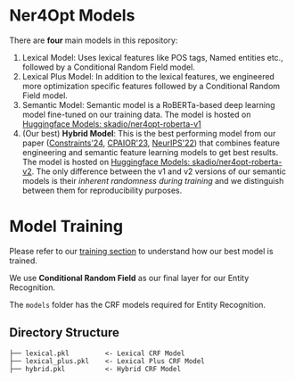 # Ner4Opt Models

There are **four** main models in this repository:

1. Lexical Model: Uses lexical features like POS tags, Named entities etc., followed by a Conditional Random Field model.
2. Lexical Plus Model: In addition to the lexical features, we engineered more optimization specific features followed by a Conditional Random Field model.
3. Semantic Model: Semantic model is a RoBERTa-based deep learning model fine-tuned on our training data. The model is hosted on [Huggingface Models: skadio/ner4opt-roberta-v1](https://huggingface.co/skadio/ner4opt-roberta-v1) 
4. (Our best) **Hybrid Model**: This is the best performing model from our paper ([Constraints'24](https://link.springer.com/article/10.1007/s10601-024-09376-5), [CPAIOR'23](https://github.com/skadio/ner4opt/blob/main/docs/%5BCPAIOR%202023%5D%20Ner4Opt%20Paper.pdf), [NeurIPS'22](https://github.com/skadio/ner4opt/blob/main/docs/%5BNeurIPS%202022%5D%20Ner4Opt%20Poster.pdf)) that combines feature engineering and semantic feature learning models to get best results. The model is hosted on [Huggingface Models: skadio/ner4opt-roberta-v2](https://huggingface.co/skadio/ner4opt-roberta-v2). The only difference between the v1 and v2 versions of our semantic models is their _inherent randomness during training_ and we distinguish between them for reproducibility purposes. 

# Model Training
Please refer to our [training section](https://github.com/skadio/ner4opt/tree/main/models/training) to understand how our best model is trained. 

We use **Conditional Random Field** as our final layer for our Entity Recognition.

The `models` folder has the CRF models required for Entity Recognition.

## Directory Structure
```
├── lexical.pkl         <- Lexical CRF Model 
├── lexical_plus.pkl    <- Lexical Plus CRF Model
├── hybrid.pkl          <- Hybrid CRF Model
```
